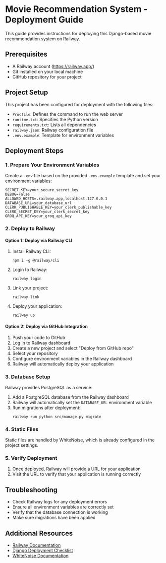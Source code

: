 # Movie Recommendation System - Deployment Guide

This guide provides instructions for deploying this Django-based movie recommendation system on Railway.

## Prerequisites

- A Railway account (https://railway.app/)
- Git installed on your local machine
- GitHub repository for your project

## Project Setup

This project has been configured for deployment with the following files:

- `Procfile`: Defines the command to run the web server
- `runtime.txt`: Specifies the Python version
- `requirements.txt`: Lists all dependencies
- `railway.json`: Railway configuration file
- `.env.example`: Template for environment variables

## Deployment Steps

### 1. Prepare Your Environment Variables

Create a `.env` file based on the provided `.env.example` template and set your environment variables:

```
SECRET_KEY=your_secure_secret_key
DEBUG=False
ALLOWED_HOSTS=.railway.app,localhost,127.0.0.1
DATABASE_URL=your_database_url
CLERK_PUBLISHABLE_KEY=your_clerk_publishable_key
CLERK_SECRET_KEY=your_clerk_secret_key
GROQ_API_KEY=your_groq_api_key
```

### 2. Deploy to Railway

#### Option 1: Deploy via Railway CLI

1. Install Railway CLI:
   ```
   npm i -g @railway/cli
   ```

2. Login to Railway:
   ```
   railway login
   ```

3. Link your project:
   ```
   railway link
   ```

4. Deploy your application:
   ```
   railway up
   ```

#### Option 2: Deploy via GitHub Integration

1. Push your code to GitHub
2. Log in to Railway dashboard
3. Create a new project and select "Deploy from GitHub repo"
4. Select your repository
5. Configure environment variables in the Railway dashboard
6. Railway will automatically deploy your application

### 3. Database Setup

Railway provides PostgreSQL as a service:

1. Add a PostgreSQL database from the Railway dashboard
2. Railway will automatically set the `DATABASE_URL` environment variable
3. Run migrations after deployment:
   ```
   railway run python src/manage.py migrate
   ```

### 4. Static Files

Static files are handled by WhiteNoise, which is already configured in the project settings.

### 5. Verify Deployment

1. Once deployed, Railway will provide a URL for your application
2. Visit the URL to verify that your application is running correctly

## Troubleshooting

- Check Railway logs for any deployment errors
- Ensure all environment variables are correctly set
- Verify that the database connection is working
- Make sure migrations have been applied

## Additional Resources

- [Railway Documentation](https://docs.railway.app/)
- [Django Deployment Checklist](https://docs.djangoproject.com/en/stable/howto/deployment/checklist/)
- [WhiteNoise Documentation](http://whitenoise.evans.io/en/stable/)